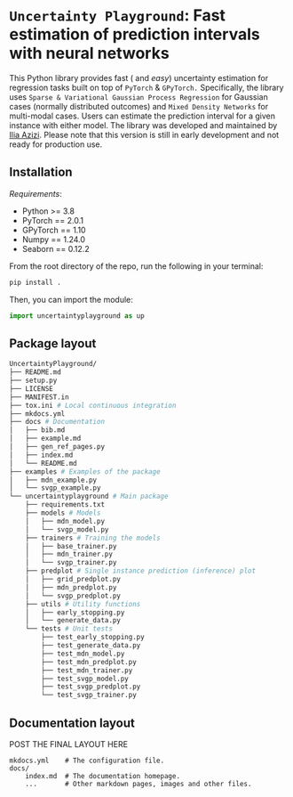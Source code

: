 # `Uncertainty Playground`: Fast estimation of prediction intervals with neural networks

This Python library provides fast ( and *easy*) uncertainty estimation for regression tasks built on top of `PyTorch` & `GPyTorch.` Specifically, the library uses `Sparse & Variational Gaussian Process Regression` for Gaussian cases (normally distributed outcomes) and `Mixed Density Networks` for multi-modal cases. Users can estimate the prediction interval for a given instance with either model. The library was developed and maintained by [Ilia Azizi](https://iliaazizi.com/). Please note that this version is still in early development and not ready for production use. 

## Installation

*Requirements*:
- Python >= 3.8
- PyTorch == 2.0.1
- GPyTorch == 1.10
- Numpy == 1.24.0
- Seaborn == 0.12.2

From the root directory of the repo, run the following in your terminal:
```bash
pip install .
```

Then, you can import the module:

```python
import uncertaintyplayground as up
```

## Package layout

```bash
UncertaintyPlayground/
├── README.md
├── setup.py
├── LICENSE
├── MANIFEST.in
├── tox.ini # Local continuous integration
├── mkdocs.yml
├── docs # Documentation
│   ├── bib.md
│   ├── example.md
│   ├── gen_ref_pages.py
│   ├── index.md
│   └── README.md
├── examples # Examples of the package
│   ├── mdn_example.py
│   └── svgp_example.py
└── uncertaintyplayground # Main package
    ├── requirements.txt
    ├── models # Models
    │   ├── mdn_model.py
    │   └── svgp_model.py
    ├── trainers # Training the models
    │   ├── base_trainer.py
    │   ├── mdn_trainer.py
    │   └── svgp_trainer.py
    ├── predplot # Single instance prediction (inference) plot
    │   ├── grid_predplot.py
    │   ├── mdn_predplot.py
    │   └── svgp_predplot.py
    ├── utils # Utility functions
    │   ├── early_stopping.py
    │   └── generate_data.py
    └── tests # Unit tests
        ├── test_early_stopping.py
        ├── test_generate_data.py
        ├── test_mdn_model.py
        ├── test_mdn_predplot.py
        ├── test_mdn_trainer.py
        ├── test_svgp_model.py
        ├── test_svgp_predplot.py
        └── test_svgp_trainer.py
```


## Documentation layout

POST THE FINAL LAYOUT HERE

    mkdocs.yml    # The configuration file.
    docs/
        index.md  # The documentation homepage.
        ...       # Other markdown pages, images and other files.

